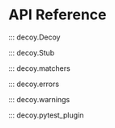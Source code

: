 # API Reference

::: decoy.Decoy

::: decoy.Stub

::: decoy.matchers

::: decoy.errors

::: decoy.warnings

::: decoy.pytest_plugin
